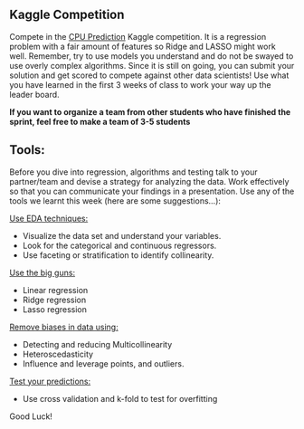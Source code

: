 ## Kaggle Competition 

Compete in the [CPU Prediction](http://inclass.kaggle.com/c/model-t4/data) Kaggle competition.  It is a regression problem with a fair amount of features so Ridge and LASSO might work well.  Remember, try to use models you understand and do not be swayed to use overly complex algorithms.  Since it is still on going, you can submit your solution and get scored to compete against other data scientists!  Use what you have learned in the first 3 weeks of class to work your way up the leader board.

__If you want to organize a team from other students who have finished the sprint, feel free to make a team of 3-5 students__

## Tools: 

Before you dive into regression, algorithms and testing talk to your partner/team and devise a strategy for analyzing the data. Work effectively so that you can communicate your findings in a presentation. Use any of the tools we learnt this week (here are some suggestions...):

<u> Use EDA techniques: </u>

* Visualize the data set and understand your variables. 
* Look for the categorical and continuous regressors. 
* Use faceting or stratification to identify collinearity.

<u> Use the big guns:</u> 

* Linear regression
* Ridge regression
* Lasso regression 


<u>Remove biases in data using:</u>

* Detecting and reducing Multicollinearity 
* Heteroscedasticity
* Influence and leverage points, and outliers.

<u> Test your predictions: </u>

* Use cross validation and k-fold to test for overfitting

Good Luck!
